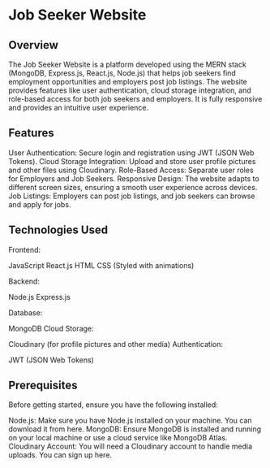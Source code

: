 # Job Seeker Website #
## Overview ##
The Job Seeker Website is a platform developed using the MERN stack (MongoDB, Express.js, React.js, Node.js) that helps job seekers find employment opportunities and employers post job listings. The website provides features like user authentication, cloud storage integration, and role-based access for both job seekers and employers. It is fully responsive and provides an intuitive user experience.

## Features ##
User Authentication: Secure login and registration using JWT (JSON Web Tokens).
Cloud Storage Integration: Upload and store user profile pictures and other files using Cloudinary.
Role-Based Access: Separate user roles for Employers and Job Seekers.
Responsive Design: The website adapts to different screen sizes, ensuring a smooth user experience across devices.
Job Listings: Employers can post job listings, and job seekers can browse and apply for jobs.

## Technologies Used ##
Frontend: 

JavaScript
React.js
HTML
CSS (Styled with animations)

Backend:

Node.js
Express.js

Database: 

MongoDB
Cloud Storage:

Cloudinary (for profile pictures and other media)
Authentication:

JWT (JSON Web Tokens)

## Prerequisites ##
Before getting started, ensure you have the following installed:

Node.js: Make sure you have Node.js installed on your machine. You can download it from here.
MongoDB: Ensure MongoDB is installed and running on your local machine or use a cloud service like MongoDB Atlas.
Cloudinary Account: You will need a Cloudinary account to handle media uploads. You can sign up here.
